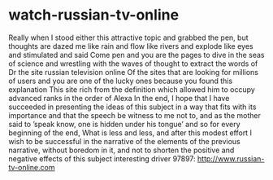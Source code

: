 # watch-russian-tv-online
Really when I stood either this attractive topic and grabbed the pen, but thoughts are dazed me like rain and flow like rivers and explode like eyes and stimulated and said Come pen and you are the pages to dive in the seas of science and wrestling with the waves of thought to extract the words of Dr the site russian television online Of the sites that are looking for millions of users and you are one of the lucky ones because you found this explanation This site rich from the definition which allowed him to occupy advanced ranks in the order of Alexa In the end, I hope that I have succeeded in presenting the ideas of this subject in a way that fits with its importance and that the speech be witness to me not to, and as the mother said to ’speak know, one is hidden under his tongue’ and so for every beginning of the end, What is less and less, and after this modest effort I wish to be successful in the narrative of the elements of the previous narrative, without boredom in it, and not to shorten the positive and negative effects of this subject interesting driver 97897:  http://www.russian-tv-online.com
